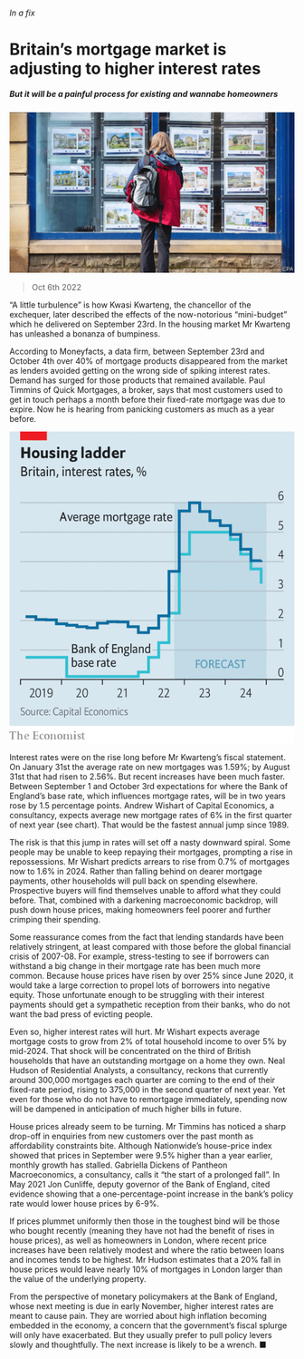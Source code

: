 ###### In a fix

# Britain’s mortgage market is adjusting to higher interest rates 

##### But it will be a painful process for existing and wannabe homeowners 

![image](images/20221008_BRP002.jpg) 

> Oct 6th 2022 

“A little turbulence” is how Kwasi Kwarteng, the chancellor of the exchequer, later described the effects of the now-notorious “mini-budget” which he delivered on September 23rd. In the housing market Mr Kwarteng has unleashed a bonanza of bumpiness. 

According to Moneyfacts, a data firm, between September 23rd and October 4th over 40% of mortgage products disappeared from the market as lenders avoided getting on the wrong side of spiking interest rates. Demand has surged for those products that remained available. Paul Timmins of Quick Mortgages, a broker, says that most customers used to get in touch perhaps a month before their fixed-rate mortgage was due to expire. Now he is hearing from panicking customers as much as a year before.

![image](images/20221008_BRC262.png) 


Interest rates were on the rise long before Mr Kwarteng’s fiscal statement. On January 31st the average rate on new mortgages was 1.59%; by August 31st that had risen to 2.56%. But recent increases have been much faster. Between September 1 and October 3rd expectations for where the Bank of England’s base rate, which influences mortgage rates, will be in two years rose by 1.5 percentage points. Andrew Wishart of Capital Economics, a consultancy, expects average new mortgage rates of 6% in the first quarter of next year (see chart). That would be the fastest annual jump since 1989. 

The risk is that this jump in rates will set off a nasty downward spiral. Some people may be unable to keep repaying their mortgages, prompting a rise in repossessions. Mr Wishart predicts arrears to rise from 0.7% of mortgages now to 1.6% in 2024. Rather than falling behind on dearer mortgage payments, other households will pull back on spending elsewhere. Prospective buyers will find themselves unable to afford what they could before. That, combined with a darkening macroeconomic backdrop, will push down house prices, making homeowners feel poorer and further crimping their spending. 

Some reassurance comes from the fact that lending standards have been relatively stringent, at least compared with those before the global financial crisis of 2007-08. For example, stress-testing to see if borrowers can withstand a big change in their mortgage rate has been much more common. Because house prices have risen by over 25% since June 2020, it would take a large correction to propel lots of borrowers into negative equity. Those unfortunate enough to be struggling with their interest payments should get a sympathetic reception from their banks, who do not want the bad press of evicting people.

Even so, higher interest rates will hurt. Mr Wishart expects average mortgage costs to grow from 2% of total household income to over 5% by mid-2024. That shock will be concentrated on the third of British households that have an outstanding mortgage on a home they own. Neal Hudson of Residential Analysts, a consultancy, reckons that currently around 300,000 mortgages each quarter are coming to the end of their fixed-rate period, rising to 375,000 in the second quarter of next year. Yet even for those who do not have to remortgage immediately, spending now will be dampened in anticipation of much higher bills in future. 

House prices already seem to be turning. Mr Timmins has noticed a sharp drop-off in enquiries from new customers over the past month as affordability constraints bite. Although Nationwide’s house-price index showed that prices in September were 9.5% higher than a year earlier, monthly growth has stalled. Gabriella Dickens of Pantheon Macroeconomics, a consultancy, calls it “the start of a prolonged fall”. In May 2021 Jon Cunliffe, deputy governor of the Bank of England, cited evidence showing that a one-percentage-point increase in the bank’s policy rate would lower house prices by 6-9%.

If prices plummet uniformly then those in the toughest bind will be those who bought recently (meaning they have not had the benefit of rises in house prices), as well as homeowners in London, where recent price increases have been relatively modest and where the ratio between loans and incomes tends to be highest. Mr Hudson estimates that a 20% fall in house prices would leave nearly 10% of mortgages in London larger than the value of the underlying property.

From the perspective of monetary policymakers at the Bank of England, whose next meeting is due in early November, higher interest rates are meant to cause pain. They are worried about high inflation becoming embedded in the economy, a concern that the government’s fiscal splurge will only have exacerbated. But they usually prefer to pull policy levers slowly and thoughtfully. The next increase is likely to be a wrench. ■

